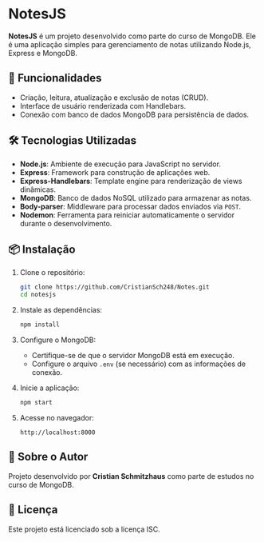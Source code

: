 
# NotesJS

**NotesJS** é um projeto desenvolvido como parte do curso de MongoDB. Ele é uma aplicação simples para gerenciamento de notas utilizando Node.js, Express e MongoDB.

## 🚀 Funcionalidades

- Criação, leitura, atualização e exclusão de notas (CRUD).
- Interface de usuário renderizada com Handlebars.
- Conexão com banco de dados MongoDB para persistência de dados.

## 🛠️ Tecnologias Utilizadas

- **Node.js**: Ambiente de execução para JavaScript no servidor.
- **Express**: Framework para construção de aplicações web.
- **Express-Handlebars**: Template engine para renderização de views dinâmicas.
- **MongoDB**: Banco de dados NoSQL utilizado para armazenar as notas.
- **Body-parser**: Middleware para processar dados enviados via `POST`.
- **Nodemon**: Ferramenta para reiniciar automaticamente o servidor durante o desenvolvimento.

## 📦 Instalação

1. Clone o repositório:
   ```bash
   git clone https://github.com/CristianSch248/Notes.git
   cd notesjs
   ```

2. Instale as dependências:
   ```bash
   npm install
   ```

3. Configure o MongoDB:
   - Certifique-se de que o servidor MongoDB está em execução.
   - Configure o arquivo `.env` (se necessário) com as informações de conexão.

4. Inicie a aplicação:
   ```bash
   npm start
   ```

5. Acesse no navegador:
   ```
   http://localhost:8000
   ```

## 📖 Sobre o Autor

Projeto desenvolvido por **Cristian Schmitzhaus** como parte de estudos no curso de MongoDB.

## 📝 Licença

Este projeto está licenciado sob a licença ISC.
